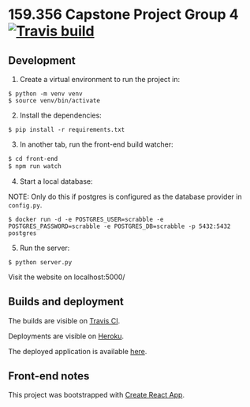 # 159.356 Capstone Project Group 4 [![Travis build](https://api.travis-ci.com/ConnorB737/capstone.svg?token=rxG7iYS5KLM3msKkUa3x&branch=master)](https://travis-ci.com/ConnorB737/capstone)

## Development

1. Create a virtual environment to run the project in:

```
$ python -m venv venv
$ source venv/bin/activate
```

2. Install the dependencies:

```
$ pip install -r requirements.txt
```

3. In another tab, run the front-end build watcher:

```bash
$ cd front-end
$ npm run watch
```

4. Start a local database:

NOTE: Only do this if postgres is configured as the database provider in `config.py`.

```
$ docker run -d -e POSTGRES_USER=scrabble -e POSTGRES_PASSWORD=scrabble -e POSTGRES_DB=scrabble -p 5432:5432 postgres
```

5. Run the server:

```
$ python server.py
```

Visit the website on localhost:5000/ 

## Builds and deployment

The builds are visible on [Travis CI](https://travis-ci.com/ConnorB737/capstone).

Deployments are visible on [Heroku](https://dashboard.heroku.com/apps/group4-capstone-scrabble).

The deployed application is available [here](https://group4-capstone-scrabble.herokuapp.com/).

## Front-end notes

This project was bootstrapped with [Create React App](https://github.com/facebook/create-react-app).


